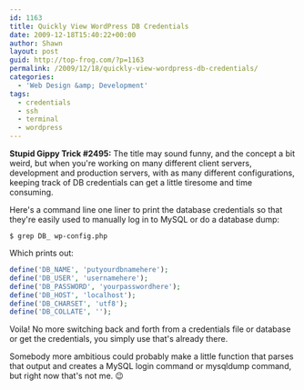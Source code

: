 ```yaml
---
id: 1163
title: Quickly View WordPress DB Credentials
date: 2009-12-18T15:40:22+00:00
author: Shawn
layout: post
guid: http://top-frog.com/?p=1163
permalink: /2009/12/18/quickly-view-wordpress-db-credentials/
categories:
  - 'Web Design &amp; Development'
tags:
  - credentials
  - ssh
  - terminal
  - wordpress
---
```

**Stupid Gippy Trick #2495:** The title may sound funny, and the concept a bit weird, but when you're working on many different client servers, development and production servers, with as many different configurations, keeping track of DB credentials can get a little tiresome and time consuming.

Here's a command line one liner to print the database credentials so that they're easily used to manually log in to MySQL or do a database dump:

``` shell
$ grep DB_ wp-config.php
```

Which prints out:

``` php
define('DB_NAME', 'putyourdbnamehere');
define('DB_USER', 'usernamehere');
define('DB_PASSWORD', 'yourpasswordhere');
define('DB_HOST', 'localhost');
define('DB_CHARSET', 'utf8');
define('DB_COLLATE', '');
```

Voila! No more switching back and forth from a credentials file or database or get the credentials, you simply use that's already there.

Somebody more ambitious could probably make a little function that parses that output and creates a MySQL login command or mysqldump command, but right now that's not me. 😉